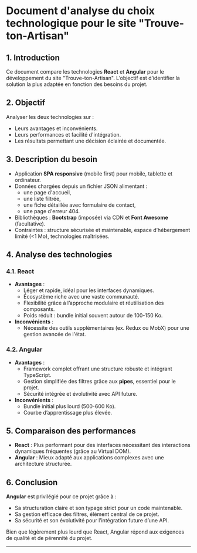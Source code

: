 # Document d'analyse du choix technologique pour le site "Trouve-ton-Artisan"

## 1. Introduction

Ce document compare les technologies **React** et **Angular** pour le développement du site "Trouve-ton-Artisan". L’objectif est d’identifier la solution la plus adaptée en fonction des besoins du projet.

## 2. Objectif

Analyser les deux technologies sur :

- Leurs avantages et inconvénients.
- Leurs performances et facilité d'intégration.
- Les résultats permettant une décision éclairée et documentée.

## 3. Description du besoin

- Application **SPA responsive** (mobile first) pour mobile, tablette et ordinateur.
- Données chargées depuis un fichier JSON alimentant :
  - une page d'accueil,
  - une liste filtrée,
  - une fiche détaillée avec formulaire de contact,
  - une page d'erreur 404.
- Bibliothèques : **Bootstrap** (imposée) via CDN et **Font Awesome** (facultative).
- Contraintes : structure sécurisée et maintenable, espace d’hébergement limité (<1 Mo), technologies maîtrisées.

## 4. Analyse des technologies

### 4.1. React

- **Avantages** :
  - Léger et rapide, idéal pour les interfaces dynamiques.
  - Écosystème riche avec une vaste communauté.
  - Flexibilité grâce à l’approche modulaire et réutilisation des composants.
  - Poids réduit : bundle initial souvent autour de 100-150 Ko.
- **Inconvénients** :
  - Nécessite des outils supplémentaires (ex. Redux ou MobX) pour une gestion avancée de l'état.

### 4.2. Angular

- **Avantages** :
  - Framework complet offrant une structure robuste et intégrant TypeScript.
  - Gestion simplifiée des filtres grâce aux **pipes**, essentiel pour le projet.
  - Sécurité intégrée et évolutivité avec API future.
- **Inconvénients** :
  - Bundle initial plus lourd (500-600 Ko).
  - Courbe d’apprentissage plus élevée.

## 5. Comparaison des performances

- **React** : Plus performant pour des interfaces nécessitant des interactions dynamiques fréquentes (grâce au Virtual DOM).
- **Angular** : Mieux adapté aux applications complexes avec une architecture structurée.

## 6. Conclusion

**Angular** est privilégié pour ce projet grâce à :

- Sa structuration claire et son typage strict pour un code maintenable.
- Sa gestion efficace des filtres, élément central de ce projet.
- Sa sécurité et son évolutivité pour l’intégration future d’une API.

Bien que légèrement plus lourd que React, Angular répond aux exigences de qualité et de pérennité du projet.

---
